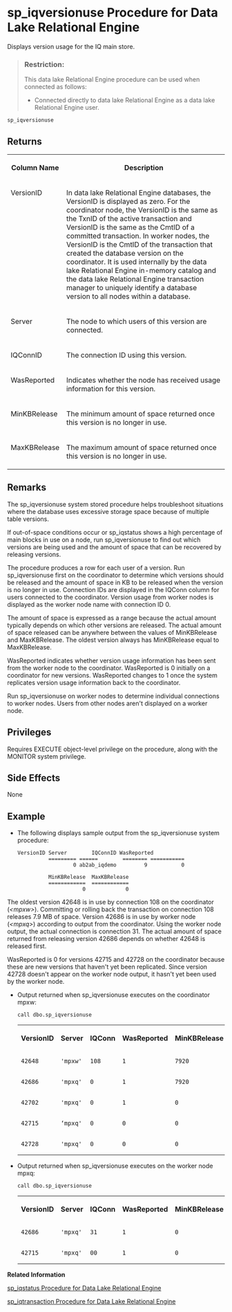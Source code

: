 <!-- loioa5bd6f9384f21015a6c5a6fa5a764404 -->

# sp\_iqversionuse Procedure for Data Lake Relational Engine

Displays version usage for the IQ main store.



> ### Restriction:  
> This data lake Relational Engine procedure can be used when connected as follows:
> 
> -   Connected directly to data lake Relational Engine as a data lake Relational Engine user.



```
sp_iqversionuse
```



<a name="loioa5bd6f9384f21015a6c5a6fa5a764404__section_e5v_b4m_nbb"/>

## Returns


<table>
<tr>
<th valign="top">

Column Name



</th>
<th valign="top">

Description



</th>
</tr>
<tr>
<td valign="top">

VersionID



</td>
<td valign="top">

In data lake Relational Engine databases, the VersionID is displayed as zero. For the coordinator node, the VersionID is the same as the TxnID of the active transaction and VersionID is the same as the CmtID of a committed transaction. In worker nodes, the VersionID is the CmtID of the transaction that created the database version on the coordinator. It is used internally by the data lake Relational Engine in-memory catalog and the data lake Relational Engine transaction manager to uniquely identify a database version to all nodes within a database.



</td>
</tr>
<tr>
<td valign="top">

Server



</td>
<td valign="top">

The node to which users of this version are connected.



</td>
</tr>
<tr>
<td valign="top">

IQConnID



</td>
<td valign="top">

The connection ID using this version.



</td>
</tr>
<tr>
<td valign="top">

WasReported



</td>
<td valign="top">

Indicates whether the node has received usage information for this version.



</td>
</tr>
<tr>
<td valign="top">

MinKBRelease



</td>
<td valign="top">

The minimum amount of space returned once this version is no longer in use.



</td>
</tr>
<tr>
<td valign="top">

MaxKBRelease



</td>
<td valign="top">

The maximum amount of space returned once this version is no longer in use.



</td>
</tr>
</table>



<a name="loioa5bd6f9384f21015a6c5a6fa5a764404__iq_refbb_1837"/>

## Remarks

The sp\_iqversionuse system stored procedure helps troubleshoot situations where the database uses excessive storage space because of multiple table versions.

If out-of-space conditions occur or sp\_iqstatus shows a high percentage of main blocks in use on a node, run sp\_iqversionuse to find out which versions are being used and the amount of space that can be recovered by releasing versions.

The procedure produces a row for each user of a version. Run sp\_iqversionuse first on the coordinator to determine which versions should be released and the amount of space in KB to be released when the version is no longer in use. Connection IDs are displayed in the IQConn column for users connected to the coordinator. Version usage from worker nodes is displayed as the worker node name with connection ID 0.

The amount of space is expressed as a range because the actual amount typically depends on which other versions are released. The actual amount of space released can be anywhere between the values of MinKBRelease and MaxKBRelease. The oldest version always has MinKBRelease equal to MaxKBRelease.

WasReported indicates whether version usage information has been sent from the worker node to the coordinator. WasReported is 0 initially on a coordinator for new versions. WasReported changes to 1 once the system replicates version usage information back to the coordinator.

Run sp\_iqversionuse on worker nodes to determine individual connections to worker nodes. Users from other nodes aren't displayed on a worker node.



<a name="loioa5bd6f9384f21015a6c5a6fa5a764404__iq_refbb_1836"/>

## Privileges

Requires EXECUTE object-level privilege on the procedure, along with the MONITOR system privilege.



## Side Effects

None



<a name="loioa5bd6f9384f21015a6c5a6fa5a764404__iq_refbb_1839"/>

## Example

-   The following displays sample output from the sp\_iqversionuse system procedure:

    ```
    VersionID Server        IQConnID WasReported 
              ========= ======        ======== =========== 
                      0 ab2ab_iqdemo         9           0 
              
              MinKBRelease  MaxKBRelease
              ============  ============
                         0             0
    ```


The oldest version 42648 is in use by connection 108 on the coordinator \(*<mpxw\>*\). Committing or rolling back the transaction on connection 108 releases 7.9 MB of space. Version 42686 is in use by worker node \(*<mpxq\>*\) according to output from the coordinator. Using the worker node output, the actual connection is connection 31. The actual amount of space returned from releasing version 42686 depends on whether 42648 is released first.

WasReported is 0 for versions 42715 and 42728 on the coordinator because these are new versions that haven't yet been replicated. Since version 42728 doesn't appear on the worker node output, it hasn't yet been used by the worker node.

-   Output returned when sp\_iqversionuse executes on the coordinator mpxw:

    ```
    call dbo.sp_iqversionuse
    ```


    <table>
    <tr>
    <th valign="top">

    VersionID


    
    </th>
    <th valign="top">

    Server


    
    </th>
    <th valign="top">

    IQConn


    
    </th>
    <th valign="top">

    WasReported


    
    </th>
    <th valign="top">

    MinKBRelease


    
    </th>
    <th valign="top">

    MaxKBRelease


    
    </th>
    </tr>
    <tr>
    <td valign="top">
    
        42648


    
    </td>
    <td valign="top">
    
        'mpxw'


    
    </td>
    <td valign="top">
    
        108


    
    </td>
    <td valign="top">
    
        1


    
    </td>
    <td valign="top">
    
        7920


    
    </td>
    <td valign="top">
    
        7920


    
    </td>
    </tr>
    <tr>
    <td valign="top">
    
        42686


    
    </td>
    <td valign="top">
    
        'mpxq'


    
    </td>
    <td valign="top">
    
        0


    
    </td>
    <td valign="top">
    
        1


    
    </td>
    <td valign="top">
    
        7920


    
    </td>
    <td valign="top">
    
        304


    
    </td>
    </tr>
    <tr>
    <td valign="top">
    
        42702


    
    </td>
    <td valign="top">
    
        'mpxq'


    
    </td>
    <td valign="top">
    
        0


    
    </td>
    <td valign="top">
    
        1


    
    </td>
    <td valign="top">
    
        0


    
    </td>
    <td valign="top">
    
        688


    
    </td>
    </tr>
    <tr>
    <td valign="top">
    
        42715


    
    </td>
    <td valign="top">
    
        ‘mpxq'


    
    </td>
    <td valign="top">
    
        0


    
    </td>
    <td valign="top">
    
        0


    
    </td>
    <td valign="top">
    
        0


    
    </td>
    <td valign="top">
    
        688


    
    </td>
    </tr>
    <tr>
    <td valign="top">
    
        42728


    
    </td>
    <td valign="top">
    
        'mpxq'


    
    </td>
    <td valign="top">
    
        0


    
    </td>
    <td valign="top">
    
        0


    
    </td>
    <td valign="top">
    
        0


    
    </td>
    <td valign="top">
    
        688


    
    </td>
    </tr>
    </table>
    
-   Output returned when sp\_iqversionuse executes on the worker node mpxq:

    ```
    call dbo.sp_iqversionuse
    ```


    <table>
    <tr>
    <th valign="top">

    VersionID


    
    </th>
    <th valign="top">

    Server


    
    </th>
    <th valign="top">

    IQConn


    
    </th>
    <th valign="top">

    WasReported


    
    </th>
    <th valign="top">

    MinKBRelease


    
    </th>
    <th valign="top">

    MaxKBRelease


    
    </th>
    </tr>
    <tr>
    <td valign="top">
    
        42686


    
    </td>
    <td valign="top">
    
        'mpxq'


    
    </td>
    <td valign="top">
    
        31


    
    </td>
    <td valign="top">
    
        1


    
    </td>
    <td valign="top">
    
        0


    
    </td>
    <td valign="top">
    
        0


    
    </td>
    </tr>
    <tr>
    <td valign="top">
    
        42715


    
    </td>
    <td valign="top">
    
        'mpxq'


    
    </td>
    <td valign="top">
    
        00


    
    </td>
    <td valign="top">
    
        1


    
    </td>
    <td valign="top">
    
        0


    
    </td>
    <td valign="top">
    
        0


    
    </td>
    </tr>
    </table>
    

**Related Information**  


[sp\_iqstatus Procedure for Data Lake Relational Engine](sp-iqstatus-procedure-for-data-lake-relational-engine-a5b8569.md "Displays a variety of data lake Relational Engine status information about the current database.")

[sp\_iqtransaction Procedure for Data Lake Relational Engine](sp-iqtransaction-procedure-for-data-lake-relational-engine-a5bb670.md "Shows information about transactions and versions.")

